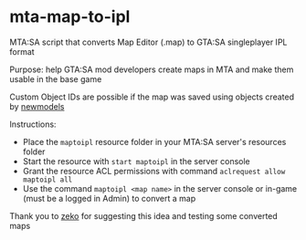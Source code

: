 # mta-map-to-ipl

MTA:SA script that converts Map Editor (.map) to GTA:SA singleplayer IPL format

Purpose: help GTA:SA mod developers create maps in MTA and make them usable in the base game

Custom Object IDs are possible if the map was saved using objects created by [newmodels](https://github.com/Fernando-A-Rocha/mta-add-models)

Instructions:

- Place the `maptoipl` resource folder in your MTA:SA server's resources folder
- Start the resource with `start maptoipl` in the server console
- Grant the resource ACL permissions with command `aclrequest allow maptoipl all`
- Use the command `maptoipl <map name>` in the server console or in-game (must be a logged in Admin) to convert a map

Thank you to [zeko](https://dyom.gtagames.nl/profile/34385) for suggesting this idea and testing some converted maps
